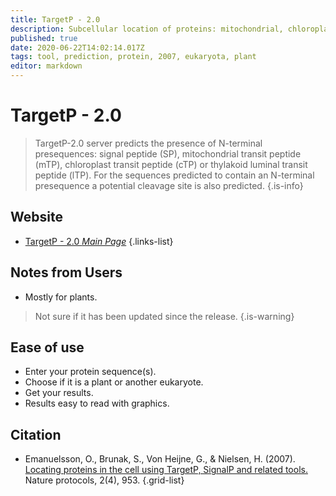 ```yaml
---
title: TargetP - 2.0
description: Subcellular location of proteins: mitochondrial, chloroplastic, secretory pathway, or other
published: true
date: 2020-06-22T14:02:14.017Z
tags: tool, prediction, protein, 2007, eukaryota, plant
editor: markdown
---
```


# TargetP - 2.0

> TargetP-2.0 server predicts the presence of N-terminal presequences: signal peptide (SP), mitochondrial transit peptide (mTP), chloroplast transit peptide (cTP) or thylakoid luminal transit peptide (lTP). For the sequences predicted to contain an N-terminal presequence a potential cleavage site is also predicted.
{.is-info}

 
## Website 

- [TargetP - 2.0 *Main Page*](https://services.healthtech.dtu.dk/service.php?TargetP-2.0)
 {.links-list}
 
 ## Notes from Users
 - Mostly for plants.
>  Not sure if it has been updated since the release.
{.is-warning}

 ## Ease of use
 - Enter your protein sequence(s).
 - Choose if it is a plant or another eukaryote.
 - Get your results.
 - Results easy to read with graphics.

## Citation

- Emanuelsson, O., Brunak, S., Von Heijne, G., & Nielsen, H. (2007). [Locating proteins in the cell using TargetP, SignalP and related tools.](https://www.nature.com/articles/nprot.2007.131) Nature protocols, 2(4), 953.
{.grid-list}
